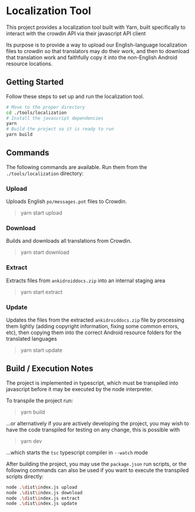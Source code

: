 # Localization Tool

This project provides a localization tool built with Yarn, built specifically to interact with the crowdin API via their javascript API client

Its purpose is to provide a way to upload our English-language localization files to crowdin so that translators may do their work, and then to download that translation work and faithfully copy it into the non-English Android resource locations.

## Getting Started

Follow these steps to set up and run the localization tool.

```bash
# Move to the proper directory
cd ./tools/localization
# Install the javascript dependencies
yarn
# Build the project so it is ready to run
yarn build
```

## Commands

The following commands are available. Run them from the `./tools/localization` directory:

### Upload

Uploads English `po/messages.pot` files to Crowdin.

> yarn start upload

### Download

Builds and downloads all translations from Crowdin.

> yarn start download

### Extract

Extracts files from `ankidroiddocs.zip` into an internal staging area

> yarn start extract

### Update

Updates the files from the extracted `ankidroiddocs.zip` file by processing them lightly (adding copyright information, fixing some common errors, etc), then copying them into the correct Android resource folders for the translated languages

> yarn start update

## Build / Execution Notes

The project is implemented in typescript, which must be transpiled into javascript before it may be executed by the node interpreter.

To transpile the project run:

> yarn build

...or alternatively if you are actively developing the project, you may wish to have the code transpiled for testing on any change, this is possible with

> yarn dev

...which starts the `tsc` typescript compiler in `--watch` mode

After building the project, you may use the `package.json` run scripts, or the following commands can also be used if you want to execute the transpiled scripts directly:

```bash
node .\dist\index.js upload
node .\dist\index.js download
node .\dist\index.js extract
node .\dist\index.js update
```

